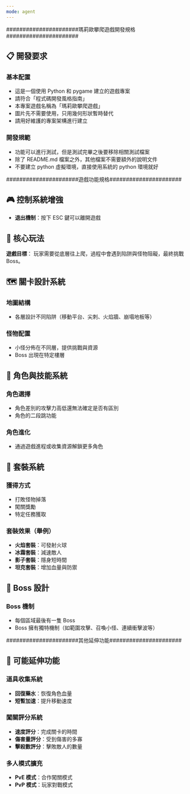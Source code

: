 ```yaml
---
mode: agent
---
```


######################瑪莉歐攀爬遊戲開發規格######################

## 📋 開發要求

### 基本配置

- 這是一個使用 Python 和 pygame 建立的遊戲專案
- 請符合「程式碼開發風格指南」
- 本專案遊戲名稱為「瑪莉歐攀爬遊戲」
- 圖片先不需要使用，只用幾何形狀暫時替代
- 請用好維護的專案架構進行建立

### 開發規範

- 功能可以進行測試，但是測試完畢之後要移除相關測試檔案
- 除了 README.md 檔案之外，其他檔案不需要額外的說明文件
- 不要建立 python 虛擬環境，直接使用系統的 python 環境就好

######################遊戲功能規格######################

## 🎮 控制系統增強

- **退出機制**：按下 ESC 鍵可以離開遊戲

## 🎯 核心玩法

**遊戲目標**：
玩家需要從底層往上爬，過程中會遇到陷阱與怪物阻礙，最終挑戰 Boss。

## 🗺️ 關卡設計系統

### 地圖結構

- 各層設計不同陷阱（移動平台、尖刺、火焰牆、崩塌地板等）

### 怪物配置

- 小怪分佈在不同層，提供挑戰與資源
- Boss 出現在特定樓層

## 👥 角色與技能系統

### 角色選擇

- 角色差別的攻擊力高低還無法確定是否有區別
- 角色的二段跳功能

### 角色進化

- 通過遊戲進程或收集資源解鎖更多角色

## 🎽 套裝系統

### 獲得方式

- 打敗怪物掉落
- 闖關獎勵
- 特定任務獲取

### 套裝效果（舉例）

- **火焰套裝**：可發射火球
- **冰霜套裝**：減速敵人
- **影子套裝**：隱身短時間
- **坦克套裝**：增加血量與防禦

## 🐉 Boss 設計

### Boss 機制

- 每個區域最後有一隻 Boss
- Boss 擁有獨特機制（如範圍攻擊、召喚小怪、連續衝擊波等）

######################其他延伸功能######################

## 🎲 可能延伸功能

### 道具收集系統

- **回復藥水**：恢復角色血量
- **短暫加速**：提升移動速度

### 闖關評分系統

- **速度評分**：完成關卡的時間
- **傷害量評分**：受到傷害的多寡
- **擊殺數評分**：擊敗敵人的數量

### 多人模式擴充

- **PvE 模式**：合作闖關模式
- **PvP 模式**：玩家對戰模式
